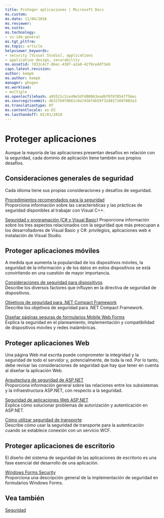 ```yaml
---
title: Proteger aplicaciones | Microsoft Docs
ms.custom: 
ms.date: 11/04/2016
ms.reviewer: 
ms.suite: 
ms.technology:
- vs-ide-general
ms.tgt_pltfrm: 
ms.topic: article
helpviewer_keywords:
- security [Visual Studio], applications
- application design, securability
ms.assetid: 7d32c4cf-8bec-4307-a2a8-42f0ceddf3eb
caps.latest.revision: 
author: kempb
ms.author: kempb
manager: ghogen
ms.workload:
- multiple
ms.openlocfilehash: a95521c2ce49e5dfd00863ead6f0f878547f56ec
ms.sourcegitcommit: d6327b978661c0a745bf4b59f32d8171607803a3
ms.translationtype: HT
ms.contentlocale: es-ES
ms.lasthandoff: 02/01/2018
---
```

# <a name="securing-applications"></a>Proteger aplicaciones
Aunque la mayoría de las aplicaciones presentan desafíos en relación con la seguridad, cada dominio de aplicación tiene también sus propios desafíos.  
  
## <a name="general-security-considerations"></a>Consideraciones generales de seguridad  
 Cada idioma tiene sus propias consideraciones y desafíos de seguridad.  
  
 [Procedimientos recomendados para la seguridad](/cpp/top/security-best-practices-for-cpp)  
 Proporciona información sobre las características y las prácticas de seguridad disponibles al trabajar con Visual C++.  
  
 [Seguridad y programación (C# y Visual Basic)](https://msdn.microsoft.com/library/ms233782(v=vs.100).aspx)  
 Proporciona información sobre los tres aspectos relacionados con la seguridad que más preocupan a los desarrolladores de Visual Basic y C#: privilegios, aplicaciones web e instalación de Visual Studio.  
  
## <a name="securing-mobile-applications"></a>Proteger aplicaciones móviles  
 A medida que aumenta la popularidad de los dispositivos móviles, la seguridad de la información y de los datos en estos dispositivos se está convirtiendo en una cuestión de mayor importancia.  
  
 [Consideraciones de seguridad para dispositivos](http://msdn.microsoft.com/45fab484-8718-452e-8210-04fda3c6cb87)  
 Describe los diversos factores que influyen en la directiva de seguridad de dispositivos.  
  
 [Objetivos de seguridad para .NET Compact Framework](http://msdn.microsoft.com/64ac2770-e2bc-40a3-abbf-56c8a2c0e364)  
 Describe los objetivos de seguridad para .NET Compact Framework.  
  
 [Diseñar páginas seguras de formularios Mobile Web Forms](http://msdn.microsoft.com/b69727c1-f81f-4221-a116-8f92f769365f)  
 Explica la seguridad en el planeamiento, implementación y compatibilidad de dispositivos móviles y redes inalámbricas.  
  
## <a name="securing-web-applications"></a>Proteger aplicaciones Web  
 Una página Web mal escrita puede comprometer la integridad y la seguridad de todo el servidor y, potencialmente, de toda la red. Por lo tanto, debe revisar las consideraciones de seguridad que hay que tener en cuenta al diseñar la aplicación Web.  
  
 [Arquitectura de seguridad de ASP.NET](http://msdn.microsoft.com/Library/c34d6f4f-f64d-4697-bd32-02dd2ddf726f)  
 Proporciona información general sobre las relaciones entre los subsistemas y la infraestructura ASP.NET, con respecto a la seguridad.  
  
 [Seguridad de aplicaciones Web ASP.NET](http://msdn.microsoft.com/Library/658d0430-1644-4744-b52d-08b0d6fcacb8)  
 Explica cómo solucionar problemas de autorización y autenticación en ASP.NET.  
  
 [Cómo utilizar seguridad de transporte](http://msdn.microsoft.com/16210e41-5492-4cc8-9002-7366b1fc7297)  
 Describe cómo usar la seguridad de transporte para la autenticación cuando se establece conexión con un servicio WCF.  
  
## <a name="securing-desktop-applications"></a>Proteger aplicaciones de escritorio  
 El diseño del sistema de seguridad de las aplicaciones de escritorio es una fase esencial del desarrollo de una aplicación.  
  
 [Windows Forms Security](/dotnet/framework/winforms/windows-forms-security)  
 Proporciona una descripción general de la implementación de seguridad en formularios Windows Forms.  
  
## <a name="see-also"></a>Vea también  
 [Seguridad](../ide/security-in-visual-studio.md)